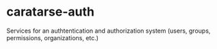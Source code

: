 # caratarse-auth
Services for an authtentication and authorization system (users, groups, permissions, organizations, etc.)
